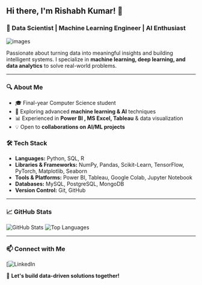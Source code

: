 ## Hi there, I'm Rishabh Kumar! 👋


### 🚀 Data Scientist | Machine Learning Engineer | AI Enthusiast
![images](https://github.com/user-attachments/assets/0a2d35f6-831f-4a21-8861-c20f7347ae4a)


Passionate about turning data into meaningful insights and building intelligent systems. I specialize in **machine learning, deep learning, and data analytics** to solve real-world problems.

---

### 🔍 About Me
- 🎓 Final-year Computer Science student
- 🤖 Exploring advanced **machine learning & AI** techniques
- 📊 Experienced in **Power BI , MS Excel, Tableau** & data visualization
- 💡 Open to **collaborations on AI/ML projects**

### 🛠️ Tech Stack
- **Languages:** Python, SQL, R
- **Libraries & Frameworks:** NumPy, Pandas, Scikit-Learn, TensorFlow, PyTorch, Matplotlib, Seaborn
- **Tools & Platforms:** Power BI, Tableau, Google Colab, Jupyter Notebook
- **Databases:** MySQL, PostgreSQL, MongoDB
- **Version Control:** Git, GitHub

---

### 📈 GitHub Stats
![GitHub Stats](https://github-readme-stats.vercel.app/api?username=RishabKr15&show_icons=true&theme=radical)
![Top Languages](https://github-readme-stats.vercel.app/api/top-langs/?username=RishabKr15&layout=compact&theme=radical)

---


### 📫 Connect with Me
[![LinkedIn](https://www.linkedin.com/in/rishabh-kumar-922072195/) 

🚀 **Let's build data-driven solutions together!**
